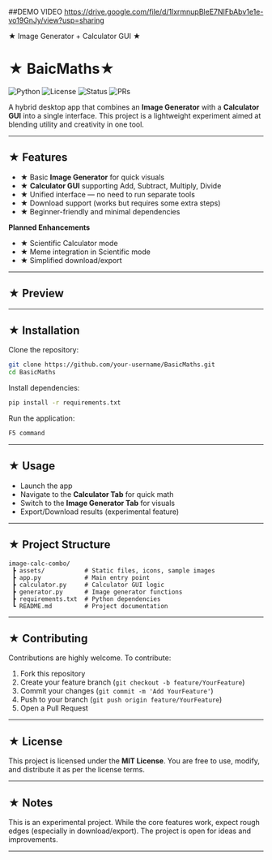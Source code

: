 <!-- <<<<<<< kirbyandluigixxcf-patch-1 -->
<!-- ======= -->
##DEMO VIDEO
https://drive.google.com/file/d/1lxrmnupBleE7NIFbAbv1e1e-vo19GnJy/view?usp=sharing

★ Image Generator + Calculator GUI ★
<!-- >>>>>>> main -->


# ★ BaicMaths★

![Python](https://img.shields.io/badge/Python-3.9+-blue.svg)
![License](https://img.shields.io/badge/License-MIT-green.svg)
![Status](https://img.shields.io/badge/Status-Experimental-orange.svg)
![PRs](https://img.shields.io/badge/PRs-Welcome-brightgreen.svg)

A hybrid desktop app that combines an **Image Generator** with a **Calculator GUI** into a single interface.
This project is a lightweight experiment aimed at blending utility and creativity in one tool.

---

## ★ Features

* ★ Basic **Image Generator** for quick visuals
* ★ **Calculator GUI** supporting Add, Subtract, Multiply, Divide
* ★ Unified interface — no need to run separate tools
* ★ Download support (works but requires some extra steps)
* ★ Beginner-friendly and minimal dependencies

**Planned Enhancements**

* ★ Scientific Calculator mode
* ★ Meme integration in Scientific mode
* ★ Simplified download/export

---

## ★ Preview



---

## ★ Installation

Clone the repository:

```bash
git clone https://github.com/your-username/BasicMaths.git
cd BasicMaths
```

Install dependencies:

```bash
pip install -r requirements.txt
```

Run the application:

```bash
F5 command
```

---

## ★ Usage

* Launch the app
* Navigate to the **Calculator Tab** for quick math
* Switch to the **Image Generator Tab** for visuals
* Export/Download results (experimental feature)

---

## ★ Project Structure

```
image-calc-combo/
 ┣ assets/           # Static files, icons, sample images
 ┣ app.py            # Main entry point
 ┣ calculator.py     # Calculator GUI logic
 ┣ generator.py      # Image generator functions
 ┣ requirements.txt  # Python dependencies
 ┗ README.md         # Project documentation
```

---

## ★ Contributing

Contributions are highly welcome. To contribute:

1. Fork this repository
2. Create your feature branch (`git checkout -b feature/YourFeature`)
3. Commit your changes (`git commit -m 'Add YourFeature'`)
4. Push to your branch (`git push origin feature/YourFeature`)
5. Open a Pull Request

---

## ★ License

This project is licensed under the **MIT License**.
You are free to use, modify, and distribute it as per the license terms.

---

## ★ Notes

This is an experimental project. While the core features work, expect rough edges (especially in download/export). The project is open for ideas and improvements.

---


